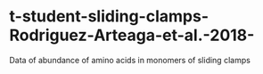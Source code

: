 # t-student-sliding-clamps-Rodriguez-Arteaga-et-al.-2018-
Data of abundance of amino acids in monomers of sliding clamps
